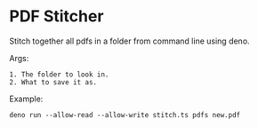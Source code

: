 # PDF Stitcher

Stitch together all pdfs in a folder from command line using deno.

Args:

    1. The folder to look in.
    2. What to save it as.

Example:

```shell
deno run --allow-read --allow-write stitch.ts pdfs new.pdf
```
